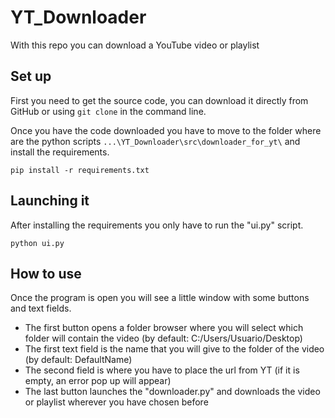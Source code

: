 # YT_Downloader

With this repo you can download a YouTube video or playlist

## Set up

First you need to get the source code, you can download it directly from GitHub or using ```git clone``` in the command line.

Once you have the code downloaded you have to move to the folder where are the python scripts ```...\YT_Downloader\src\downloader_for_yt\``` and
install the requirements.
```
pip install -r requirements.txt
```

## Launching it

After installing the requirements you only have to run the "ui.py" script.

```
python ui.py
```


## How to use

Once the program is open you will see a little window with some buttons and text fields.

- The first button opens a folder browser where you will select which folder will contain the video (by default: C:/Users/Usuario/Desktop)
- The first text field is the name that you will give to the folder of the video (by default: DefaultName)
- The second field is where you have to place the url from YT (if it is empty, an error pop up will appear)
- The last button launches the "downloader.py" and downloads the video or playlist wherever you have chosen before
